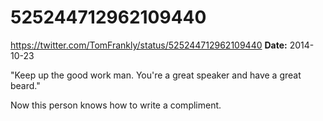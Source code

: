 # 525244712962109440
https://twitter.com/TomFrankly/status/525244712962109440
**Date:** 2014-10-23

"Keep up the good work man. You're a great speaker and have a great beard."

Now this person knows how to write a compliment.
